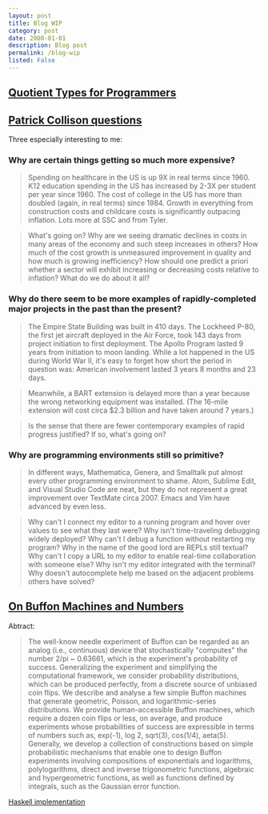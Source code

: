 ```yaml
---
layout: post
title: Blog WIP
category: post
date: 2000-01-01
description: Blog post
permalink: /blog-wip
listed: False
---
```


## [Quotient Types for Programmers](https://www.hedonisticlearning.com/posts/quotient-types-for-programmers.html)

## [Patrick Collison questions](https://patrickcollison.com/questions)

Three especially interesting to me:

### Why are certain things getting so much more expensive?

> Spending on healthcare in the US is up 9X in real terms since 1960. K12 education spending in the US has increased by 2-3X per student per year since 1960. The cost of college in the US has more than doubled (again, in real terms) since 1984. Growth in everything from construction costs and childcare costs is significantly outpacing inflation. Lots more at SSC and from Tyler.

> What's going on? Why are we seeing dramatic declines in costs in many areas of the economy and such steep increases in others? How much of the cost growth is unmeasured improvement in quality and how much is growing inefficiency? How should one predict a priori whether a sector will exhibit increasing or decreasing costs relative to inflation? What do we do about it all?

### Why do there seem to be more examples of rapidly-completed major projects in the past than the present?

> The Empire State Building was built in 410 days. The Lockheed P-80, the first jet aircraft deployed in the Air Force, took 143 days from project initiation to first deployment. The Apollo Program lasted 9 years from initiation to moon landing. While a lot happened in the US during World War II, it's easy to forget how short the period in question was: American involvement lasted 3 years 8 months and 23 days.

> Meanwhile, a BART extension is delayed more than a year because the wrong networking equipment was installed. (The 16-mile extension will cost circa $2.3 billion and have taken around 7 years.)

> Is the sense that there are fewer contemporary examples of rapid progress justified? If so, what's going on?

### Why are programming environments still so primitive?

> In different ways, Mathematica, Genera, and Smalltalk put almost every other programming environment to shame. Atom, Sublime Edit, and Visual Studio Code are neat, but they do not represent a great improvement over TextMate circa 2007. Emacs and Vim have advanced by even less.

> Why can't I connect my editor to a running program and hover over values to see what they last were? Why isn't time-traveling debugging widely deployed? Why can't I debug a function without restarting my program? Why in the name of the good lord are REPLs still textual? Why can't I copy a URL to my editor to enable real-time collaboration with someone else? Why isn't my editor integrated with the terminal? Why doesn't autocomplete help me based on the adjacent problems others have solved?

## [On Buffon Machines and Numbers](https://arxiv.org/abs/0906.5560)

Abtract:

> The well-know needle experiment of Buffon can be regarded as an analog (i.e., continuous) device that stochastically "computes" the number 2/pi ~ 0.63661, which is the experiment's probability of success. Generalizing the experiment and simplifying the computational framework, we consider probability distributions, which can be produced perfectly, from a discrete source of unbiased coin flips. We describe and analyse a few simple Buffon machines that generate geometric, Poisson, and logarithmic-series distributions. We provide human-accessible Buffon machines, which require a dozen coin flips or less, on average, and produce experiments whose probabilities of success are expressible in terms of numbers such as, exp(-1), log 2, sqrt(3), cos(1/4), aeta(5). Generally, we develop a collection of constructions based on simple probabilistic mechanisms that enable one to design Buffon experiments involving compositions of exponentials and logarithms, polylogarithms, direct and inverse trigonometric functions, algebraic and hypergeometric functions, as well as functions defined by integrals, such as the Gaussian error function.

[Haskell implementation](https://github.com/derekelkins/buffon)
